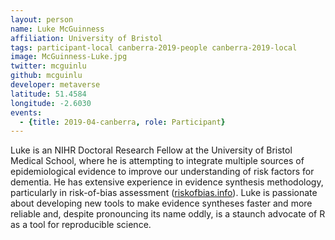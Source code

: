 ```yaml
---
layout: person
name: Luke McGuinness
affiliation: University of Bristol
tags: participant-local canberra-2019-people canberra-2019-local
image: McGuinness-Luke.jpg
twitter: mcguinlu
github: mcguinlu
developer: metaverse
latitude: 51.4584
longitude: -2.6030
events:
  - {title: 2019-04-canberra, role: Participant}
---
```

Luke is an NIHR Doctoral Research Fellow at the University of Bristol Medical School, where he is attempting to integrate multiple sources of epidemiological evidence to improve our understanding of risk factors for dementia. He has extensive experience in evidence synthesis methodology, particularly in risk-of-bias assessment (<a href="riskofbias.info">riskofbias.info</a>). Luke is passionate about developing new tools to make evidence syntheses faster and more reliable and, despite pronouncing its name oddly, is a staunch advocate of R as a tool for reproducible science.
